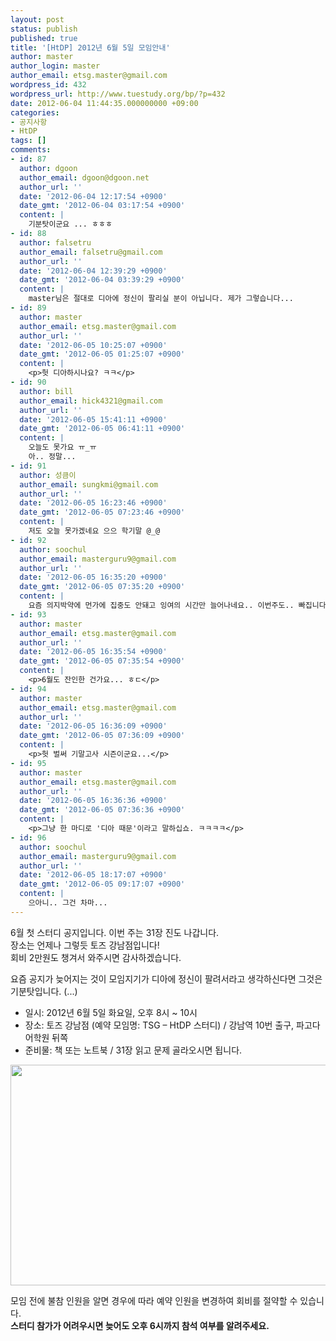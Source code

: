 ```yaml
---
layout: post
status: publish
published: true
title: '[HtDP] 2012년 6월 5일 모임안내'
author: master
author_login: master
author_email: etsg.master@gmail.com
wordpress_id: 432
wordpress_url: http://www.tuestudy.org/bp/?p=432
date: 2012-06-04 11:44:35.000000000 +09:00
categories:
- 공지사항
- HtDP
tags: []
comments:
- id: 87
  author: dgoon
  author_email: dgoon@dgoon.net
  author_url: ''
  date: '2012-06-04 12:17:54 +0900'
  date_gmt: '2012-06-04 03:17:54 +0900'
  content: |
    기분탓이군요 ... ㅎㅎㅎ
- id: 88
  author: falsetru
  author_email: falsetru@gmail.com
  author_url: ''
  date: '2012-06-04 12:39:29 +0900'
  date_gmt: '2012-06-04 03:39:29 +0900'
  content: |
    master님은 절대로 디아에 정신이 팔리실 분이 아닙니다. 제가 그렇습니다...
- id: 89
  author: master
  author_email: etsg.master@gmail.com
  author_url: ''
  date: '2012-06-05 10:25:07 +0900'
  date_gmt: '2012-06-05 01:25:07 +0900'
  content: |
    <p>헛 디아하시나요? ㅋㅋ</p>
- id: 90
  author: bill
  author_email: hick4321@gmail.com
  author_url: ''
  date: '2012-06-05 15:41:11 +0900'
  date_gmt: '2012-06-05 06:41:11 +0900'
  content: |
    오늘도 못가요 ㅠ_ㅠ
    아.. 정말...
- id: 91
  author: 성큼이
  author_email: sungkmi@gmail.com
  author_url: ''
  date: '2012-06-05 16:23:46 +0900'
  date_gmt: '2012-06-05 07:23:46 +0900'
  content: |
    저도 오늘 못가겠네요 으으 학기말 @_@
- id: 92
  author: soochul
  author_email: masterguru9@gmail.com
  author_url: ''
  date: '2012-06-05 16:35:20 +0900'
  date_gmt: '2012-06-05 07:35:20 +0900'
  content: |
    요즘 의지박약에 먼가에 집중도 안돼고 잉여의 시간만 늘어나네요.. 이번주도.. 빠집니다. 후우.. 회비는 오늘 입금 시키겠습니다.
- id: 93
  author: master
  author_email: etsg.master@gmail.com
  author_url: ''
  date: '2012-06-05 16:35:54 +0900'
  date_gmt: '2012-06-05 07:35:54 +0900'
  content: |
    <p>6월도 잔인한 건가요... ㅎㄷ</p>
- id: 94
  author: master
  author_email: etsg.master@gmail.com
  author_url: ''
  date: '2012-06-05 16:36:09 +0900'
  date_gmt: '2012-06-05 07:36:09 +0900'
  content: |
    <p>헛 벌써 기말고사 시즌이군요...</p>
- id: 95
  author: master
  author_email: etsg.master@gmail.com
  author_url: ''
  date: '2012-06-05 16:36:36 +0900'
  date_gmt: '2012-06-05 07:36:36 +0900'
  content: |
    <p>그냥 한 마디로 '디아 때문'이라고 말하십쇼. ㅋㅋㅋㅋ</p>
- id: 96
  author: soochul
  author_email: masterguru9@gmail.com
  author_url: ''
  date: '2012-06-05 18:17:07 +0900'
  date_gmt: '2012-06-05 09:17:07 +0900'
  content: |
    으아니.. 그건 차마...
---
```

<p>6월 첫 스터디 공지입니다. 이번 주는 31장 진도 나갑니다.<br />
장소는 언제나 그렇듯 토즈 강남점입니다!<br />
회비 2만원도 챙겨서 와주시면 감사하겠습니다.</p>

<p>요즘 공지가 늦어지는 것이 모임지기가 디아에 정신이 팔려서라고 생각하신다면 그것은 기분탓입니다. (...)</p>

<ul>
<li>일시: 2012년 6월 5일 화요일, 오후 8시 ~ 10시</li>
<li>장소: 토즈 강남점 (예약 모임명: TSG – HtDP 스터디) / 강남역 10번 출구, 파고다 어학원 뒤쪽</li>
<li>준비물: 책 또는 노트북 / 31장 읽고 문제 골라오시면 됩니다.</li>
</ul>

<p><a href="http://www.tuestudy.org/bp/wp-content/uploads/2012/02/toz_kangnam.png"><img src="http://www.tuestudy.org/bp/wp-content/uploads/2012/02/toz_kangnam.png" alt="" title="토즈 강남점" width="715" height="353" class="alignnone size-full wp-image-79" /></a></p>

<p>모임 전에 불참 인원을 알면 경우에 따라 예약 인원을 변경하여 회비를 절약할 수 있습니다.<br />
<strong>스터디 참가가 어려우시면 늦어도 오후 6시까지 참석 여부를 알려주세요.</strong></p>
